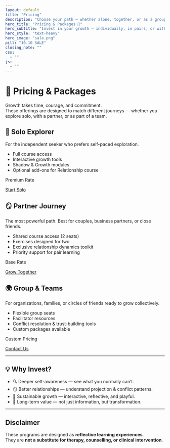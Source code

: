 ```yaml
---
layout: default
title: "Pricing"
description: "Choose your path — whether alone, together, or as a group."
hero_title: "Pricing & Packages 💎"
hero_subtitle: "Invest in your growth — individually, in pairs, or with your community."
hero_style: "text-heavy" 
hero_image: "sale.png"
pill: "10.10 SALE"
closing_note: ""
css:
  - ""
js:
  - ""
---
```


# 💎 Pricing & Packages

Growth takes time, courage, and commitment.  
These offerings are designed to match different journeys — whether you explore solo, with a partner, or as part of a team.  

<div class="grid pricing-grid">

  <div class="card pricing-card">
    <h2>🌱 Solo Explorer</h2>
    <p>For the independent seeker who prefers self-paced exploration.</p>
    <ul>
      <li>Full course access</li>
      <li>Interactive growth tools</li>
      <li>Shadow & Growth modules</li>
      <li>Optional add-ons for Relationship course</li>
    </ul>
    <p class="price">Premium Rate</p>
    <a class="btn" href="#signup">Start Solo</a>
  </div>

  <div class="card pricing-card highlight">
    <h2>🪞 Partner Journey</h2>
    <p>The most powerful path. Best for couples, business partners, or close friends.</p>
    <ul>
      <li>Shared course access (2 seats)</li>
      <li>Exercises designed for two</li>
      <li>Exclusive relationship dynamics toolkit</li>
      <li>Priority support for pair learning</li>
    </ul>
    <p class="price">Base Rate</p>
    <a class="btn" href="#signup">Grow Together</a>
  </div>

  <div class="card pricing-card">
    <h2>🌍 Group & Teams</h2>
    <p>For organizations, families, or circles of friends ready to grow collectively.</p>
    <ul>
      <li>Flexible group seats</li>
      <li>Facilitator resources</li>
      <li>Conflict resolution & trust-building tools</li>
      <li>Custom packages available</li>
    </ul>
    <p class="price">Custom Pricing</p>
    <a class="btn" href="#contact">Contact Us</a>
  </div>

</div>

---

## 💡 Why Invest?

- 🔍 Deeper self-awareness — see what you normally can’t.  
- 🪞 Better relationships — understand projection & conflict patterns.  
- 🌱 Sustainable growth — interactive, reflective, and playful.  
- 🚀 Long-term value — not just information, but transformation.  

---

## Disclaimer
These programs are designed as **reflective learning experiences**.  
They are **not a substitute for therapy, counselling, or clinical intervention**.
